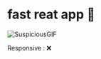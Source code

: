 # fast reat app 🍕
![SuspiciousGIF](https://github.com/user-attachments/assets/001166a0-ed3a-421e-9755-abf9f90dc1e2)

Responsive : ❌
